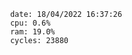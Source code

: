 

                date: 18/04/2022 16:37:26
                cpu: 0.6%
                ram: 19.0%
                cycles: 23880

                         